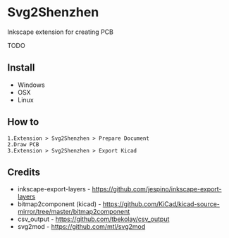 # Svg2Shenzhen
Inkscape extension for creating PCB

TODO

## Install
* Windows
* OSX
* Linux

## How to
    1.Extension > Svg2Shenzhen > Prepare Document
    2.Draw PCB
    3.Extension > Svg2Shenzhen > Export Kicad

## Credits
* inkscape-export-layers - https://github.com/jespino/inkscape-export-layers
* bitmap2component (kicad) - https://github.com/KiCad/kicad-source-mirror/tree/master/bitmap2component
* csv_output - https://github.com/tbekolay/csv_output
* svg2mod - https://github.com/mtl/svg2mod